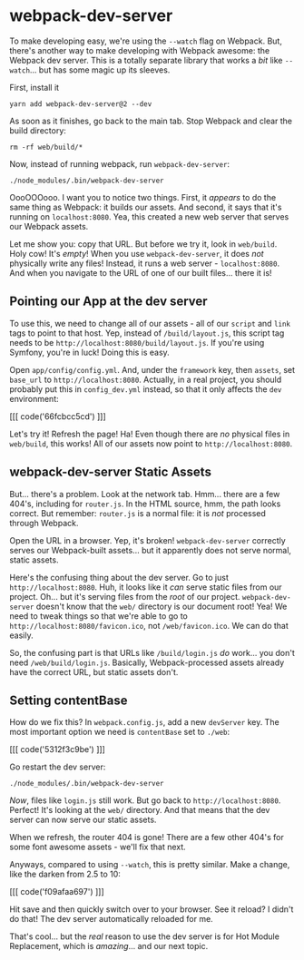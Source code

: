 # webpack-dev-server

To make developing easy, we're using the `--watch` flag on Webpack. But, there's
another way to make developing with Webpack awesome: the Webpack dev server. This
is a totally separate library that works a *bit* like `--watch`... but has some magic
up its sleeves.

First, install it

```terminal
yarn add webpack-dev-server@2 --dev
```

As soon as it finishes, go back to the main tab. Stop Webpack and clear the build
directory:

```terminal
rm -rf web/build/*
```

Now, instead of running webpack, run `webpack-dev-server`:

```terminal-silent
./node_modules/.bin/webpack-dev-server
```

OooOOOooo. I want you to notice two things. First, it *appears* to do the same thing
as Webpack: it builds our assets. And second, it says that it's running on `localhost:8080`.
Yea, this created a new web server that serves our Webpack assets.

Let me show you: copy that URL. But before we try it, look in `web/build`. Holy cow!
It's *empty*! When you use `webpack-dev-server`, it does *not* physically write
any files! Instead, it runs a web server - `localhost:8080`. And when you navigate
to the URL of one of our built files... there it is! 

## Pointing our App at the dev server

To use this, we need to change all of our assets - all of our `script` and `link` tags
to point to that host. Yep, instead of `/build/layout.js`, this script tag needs
to be `http://localhost:8080/build/layout.js`. If you're using Symfony, you're in
luck! Doing this is easy.

Open `app/config/config.yml`. And, under the `framework` key, then `assets`, set
`base_url` to `http://localhost:8080`. Actually, in a real project, you should
probably put this in `config_dev.yml` instead, so that it only affects the `dev`
environment:

[[[ code('66fcbcc5cd') ]]]

Let's try it! Refresh the page! Ha! Even though there are *no* physical files in
`web/build`, this works! All of our assets now point to `http://localhost:8080`.

## webpack-dev-server Static Assets

But... there's a problem. Look at the network tab. Hmm... there are a few 404's,
including for `router.js`. In the HTML source, hmm, the path looks correct. But
remember: `router.js` is a normal file: it is *not* processed through Webpack.

Open the URL in a browser. Yep, it's broken! `webpack-dev-server` correctly serves
our Webpack-built assets... but it apparently does not serve normal, static assets.

Here's the confusing thing about the dev server. Go to just `http://localhost:8080`.
Huh, it looks like it *can* serve static files from our project. Oh... but it's serving
files from the *root* of our project. `webpack-dev-server` doesn't know that the
`web/` directory is our document root! Yea! We need to tweak things so that we're
able to go to `http://localhost:8080/favicon.ico`, not `/web/favicon.ico`. We can
do that easily.

So, the confusing part is that URLs like `/build/login.js` *do* work... you don't
need `/web/build/login.js`. Basically, Webpack-processed assets already have the
correct URL, but static assets don't. 

## Setting contentBase

How do we fix this? In `webpack.config.js`, add a new `devServer` key. The most
important option we need is `contentBase` set to `./web`:

[[[ code('5312f3c9be') ]]]

Go restart the dev server:

```terminal-silent
./node_modules/.bin/webpack-dev-server
```

*Now*, files like `login.js` still work. But go back to `http://localhost:8080`.
Perfect! It's looking at the `web/` directory. And that means that the dev server
can now serve our static assets.

When we refresh, the router 404 is gone! There are a few other 404's for some font
awesome assets - we'll fix that next.

Anyways, compared to using `--watch`, this is pretty similar. Make a change, like
the darken from 2.5 to 10:

[[[ code('f09afaa697') ]]]

Hit save and then quickly switch over to your browser. See it reload? I didn't
do that! The dev server automatically reloaded for me.

That's cool... but the *real* reason to use the dev server is for Hot Module Replacement,
which is *amazing*... and our next topic.

